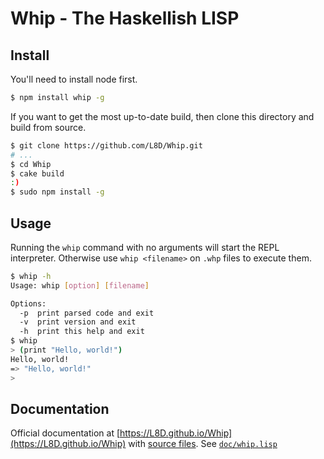 Whip - The Haskellish LISP
==========================

Install
-------
You'll need to install node first.
``` bash
$ npm install whip -g
```
If you want to get the most up-to-date build, then clone this directory and build from source.
``` bash
$ git clone https://github.com/L8D/Whip.git
# ...
$ cd Whip
$ cake build
:)
$ sudo npm install -g
```

Usage
-----
Running the `whip` command with no arguments will start the REPL interpreter. Otherwise use `whip <filename>` on `.whp` files to execute them.
``` bash
$ whip -h
Usage: whip [option] [filename]

Options:
  -p  print parsed code and exit
  -v  print version and exit
  -h  print this help and exit
$ whip
> (print "Hello, world!")
Hello, world!
=> "Hello, world!"
>
```

Documentation
-------------
Official documentation at [https://L8D.github.io/Whip](https://L8D.github.io/Whip) with [source files](https://L8D.github.io/Whip/docs/whip).
See [`doc/whip.lisp`](https://L8D.github.io/whip/docs/whip.lisp)
